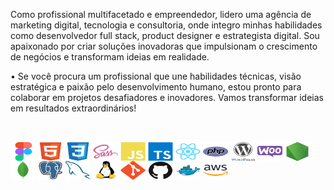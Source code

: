 Como profissional multifacetado e empreendedor, lidero uma agência de marketing digital, tecnologia e consultoria, onde integro minhas habilidades como desenvolvedor full stack, product designer e estrategista digital. Sou apaixonado por criar soluções inovadoras que impulsionam o crescimento de negócios e transformam ideias em realidade.

• Se você procura um profissional que une habilidades técnicas, visão estratégica e paixão pelo desenvolvimento humano, estou pronto para colaborar em projetos desafiadores e inovadores. Vamos transformar ideias em resultados extraordinários!

##

<div style="display: inline_block"><br>
  <img align="center" title="Figma" alt="Figma" height="30" width="40" src="https://github.com/devicons/devicon/blob/master/icons/figma/figma-original.svg">
  <img align="center" title="HTML" alt="HTML" height="30" width="40" src="https://raw.githubusercontent.com/devicons/devicon/master/icons/html5/html5-original.svg">
  <img align="center" title="CSS" alt="CSS" height="30" width="40" src="https://raw.githubusercontent.com/devicons/devicon/master/icons/css3/css3-original.svg">
  <img align="center" title="Sass" alt="Sass" height="30" width="40" src="https://github.com/devicons/devicon/blob/master/icons/sass/sass-original.svg">
  <img align="center" title="JavaScript" alt="JavaScript" height="30" width="40" src="https://raw.githubusercontent.com/devicons/devicon/master/icons/javascript/javascript-plain.svg">
  <img align="center" title="TypeScript" alt="TypeScript" height="30" width="40" src="https://github.com/devicons/devicon/blob/master/icons/typescript/typescript-original.svg">
  <img align="center" title="React" alt="React" height="30" width="40" src="https://raw.githubusercontent.com/devicons/devicon/master/icons/react/react-original.svg">
  <img align="center" title="PHP" alt="PHP" height="30" width="40" src="https://raw.githubusercontent.com/devicons/devicon/master/icons/php/php-original.svg">
  <img align="center" title="WordPress" alt="WordPress" height="30" width="40" src="https://github.com/devicons/devicon/blob/master/icons/wordpress/wordpress-original.svg">
  <img align="center" title="WooCommerce" alt="WooCommerce" height="30" width="40" src="https://github.com/devicons/devicon/blob/master/icons/woocommerce/woocommerce-plain.svg">
  <img align="center" title="Node" alt="Node" height="30" width="40" src="https://github.com/devicons/devicon/blob/master/icons/nodejs/nodejs-original.svg">
  <img align="center" title="MongoDB" alt="MongoDB" height="30" width="40" src="https://github.com/devicons/devicon/blob/master/icons/mongodb/mongodb-original.svg">
  <img align="center" title="PostgreSQL" alt="PostgreSQL" height="30" width="40" src="https://github.com/devicons/devicon/blob/master/icons/postgresql/postgresql-original.svg">
  <img align="center" title="MySQL" alt="MySQL" height="30" width="40" src="https://github.com/devicons/devicon/blob/master/icons/mysql/mysql-original.svg">
  <img align="center" title="Linux" alt="Linux" height="30" width="40" src="https://github.com/devicons/devicon/blob/master/icons/linux/linux-original.svg">
  <img align="center" title="Git" alt="Git" height="30" width="40" src="https://github.com/devicons/devicon/blob/master/icons/git/git-original.svg">
  <img align="center" title="GitHub" alt="GitHub" height="30" width="40" src="https://github.com/devicons/devicon/blob/master/icons/github/github-original.svg">
  <img align="center" title="Docker" alt="Docker" height="30" width="40" src="https://github.com/devicons/devicon/blob/master/icons/docker/docker-original.svg">
  <img align="center" title="AWS" alt="AWS" height="30" width="40" src="https://github.com/devicons/devicon/blob/master/icons/amazonwebservices/amazonwebservices-original-wordmark.svg">
</div>
